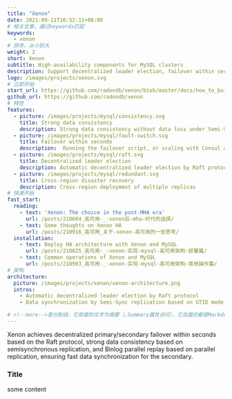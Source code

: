 ```yaml
---
title: "Xenon"
date: 2021-09-11T16:52:11+08:00
# 相关文章，通过keywords匹配
keywords:
  - xenon
# 排序，从小到大
weight: 2
short: Xenon
subtitle: High-availability components for MySQL clusters
description: Support decentralized leader election, failover within seconds, strong data consistency, and fast data synchronization
logo: /images/projects/xenon.svg
# 立即开始
start_url: https://github.com/radondb/xenon/blob/master/docs/how_to_build_and_run_xenon.md
github_url: https://github.com/radondb/xenon
# 特性
features:
  - picture: /images/projects/mysql/consistency.svg
    title: Strong data consistency
    description: Strong data consistency without data loss under Semi-Sync mechanism
  - picture: /images/projects/mysql/fault-switch.svg
    title: Failover within seconds
    description:  Running the failover script, or scaling with Consul and ZooKeeper
  - picture: /images/projects/mysql/raft.svg
    title: Decentralized leader election
    description: Automatic decentralized leader election by Raft protocol
  - picture: /images/projects/mysql/redundant.svg
    title: Cross-region disaster recovery
    description: Cross-region deployment of multiple replicas
# 快速开始
fast_start:
  reading:
    - text: 'Xenon: The choice in the post-MHA era'
      url: /posts/210604_高可用-_-xenon后-mha-时代的选择/
    - text: Some thoughts on Xenon HA
      url: /posts/210916_高可用_关于-xenon-高可用的一些思考/
  installation:
    - text: Deploy HA architecture with Xenon and MySQL
      url: /posts/210825_高可用-_-xenon-实现-mysql-高可用架构-部署篇/
    - text: Common operations of Xenon and MySQL
      url: /posts/210903_高可用-_-xenon-实现-mysql-高可用架构-常用操作篇/
# 架构
architecture:
  picture: /images/projects/xenon/xenon-architecture.png
  intros:
    - Automatic decentralized leader election by Raft protocol
    - Data synchronization by Semi-Sync replication based on GTID mode

# <!--more-->是分割线，它前面的文字为摘要（.Summary属性访问），它后面的都是Markdown格式内容（.Content），会自动匹配格式转成HTML
---
```


Xenon achieves decentralized primary/secondary failover within seconds based on the Raft protocol, strong data consistency based on semisynchronous replication, and Binlog parallel replay based on parallel replication, ensuring fast data synchronization for the secondary.
<!--more-->

### Title

some content


